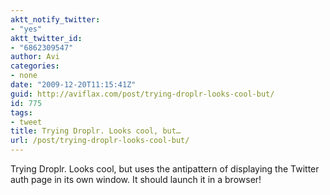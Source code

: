 ```yaml
---
aktt_notify_twitter:
- "yes"
aktt_twitter_id:
- "6862309547"
author: Avi
categories:
- none
date: "2009-12-20T11:15:41Z"
guid: http://aviflax.com/post/trying-droplr-looks-cool-but/
id: 775
tags:
- tweet
title: Trying Droplr. Looks cool, but…
url: /post/trying-droplr-looks-cool-but/
---
```

Trying Droplr. Looks cool, but uses the antipattern of displaying the Twitter auth page in its own window. It should launch it in a browser!